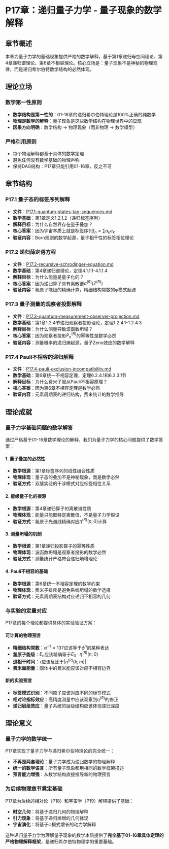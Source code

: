 # P17章：递归量子力学 - 量子现象的数学解释

## 章节概述

本章为量子力学的基础现象提供严格的数学解释，基于第1章递归母空间理论、第4章递归谱理论、第6章不相容理论。核心立场是：量子现象不是神秘的物理规律，而是递归希尔伯特数学结构的必然体现。

## 理论立场

### **数学第一性原则**
- **数学结构是第一性的**：01-16章的递归希尔伯特理论是100%正确的纯数学
- **物理是数学的解释**：量子现象是这些数学结构在物理世界中的显现
- **因果方向明确**：数学结构 → 物理现象（而非物理 → 数学模型）

### **严格引用原则**
- 每个物理解释都基于具体的数学定理
- 避免任何没有数学基础的物理声称
- 保持DAG结构：P17章只能引用01-16章，反之不可

## 章节结构

### P17.1 量子态的标签序列解释
- **文件**：[P17.1-quantum-states-tag-sequences.md](./P17.1-quantum-states-tag-sequences.md)
- **数学基础**：第1章定义1.2.1.2（递归标签序列）
- **解释目标**：为什么自然界存在量子叠加？
- **核心答案**：因为宇宙本质上就是标签序列$f_n = \sum a_k e_k$
- **验证内容**：Born规则的数学起源，量子相干性的标签相位理论

### P17.2 递归薛定谔方程
- **文件**：[P17.2-recursive-schrodinger-equation.md](./P17.2-recursive-schrodinger-equation.md)  
- **数学基础**：第4章递归谱理论，定理4.1.1.1-4.1.1.4
- **解释目标**：为什么能量是量子化的？
- **核心答案**：因为递归算子具有离散谱$\sigma^{(R)}(Z^{(R)})$
- **验证内容**：氢原子能级的精确计算，精细结构常数的φ模式起源

### P17.3 量子测量的观察者投影解释
- **文件**：[P17.3-quantum-measurement-observer-projection.md](./P17.3-quantum-measurement-observer-projection.md)
- **数学基础**：第1章1.2.4节递归观察者投影理论，定理1.2.4.1-1.2.4.3
- **解释目标**：为什么测量导致波函数坍塌？
- **核心答案**：因为观察者投影$P_n^{(R)}$的幂等性是数学必然
- **验证内容**：测量概率的递归熵起源，量子Zeno效应的数学解释

### P17.4 Pauli不相容的递归解释
- **文件**：[P17.4-pauli-exclusion-incompatibility.md](./P17.4-pauli-exclusion-incompatibility.md)
- **数学基础**：第6章统一不相容定理，定理6.2.4.1和6.2.3.1节
- **解释目标**：为什么费米子服从Pauli不相容原理？
- **核心答案**：因为第6章不相容定理是数学必然
- **验证内容**：元素周期表的递归结构，费米统计的数学推导

## 理论成就

### **量子力学基础问题的数学解答**

通过严格基于01-16章数学理论的解释，我们为量子力学的核心问题提供了数学答案：

#### **1. 量子叠加的必然性**
- **数学根源**：第1章标签序列的线性组合性质
- **物理体现**：量子态的叠加不是神秘现象，而是数学必然
- **验证方式**：双缝实验的干涉模式对应标签相位关系

#### **2. 能级量子化的根源**
- **数学根源**：第4章递归算子的离散谱性质
- **物理体现**：能量只能取特定离散值，不是量子力学假设
- **验证方式**：氢原子光谱线精确对应$\eta^{(R)}(n; 0)$计算

#### **3. 测量坍塌的机制**
- **数学根源**：第1章递归投影算子的幂等性质
- **物理体现**：波函数坍塌是观察者投影的数学必然
- **验证方式**：测量统计严格符合递归熵增理论

#### **4. Pauli不相容的基础**
- **数学根源**：第6章统一不相容定理的数学约束
- **物理体现**：费米子排斥是避免系统坍塌的数学选择
- **验证方式**：元素周期表结构对应递归不相容的几何

### **与实验的定量对应**

P17章的每个理论都提供具体的实验验证方案：

#### **可计算的物理预言**
- **精细结构常数**：$\alpha^{-1} \approx 137$应该等于$\phi^n$的某种表达
- **氢原子能级**：$E_n$应该精确等于$E_0 \cdot \eta^{(R)}(n; 0)$
- **退相干时间**：$\tau$应该反比于$|\eta^{(R)}(k; m)|$
- **费米面能量**：固体中的费米能应该对应不相容边界

#### **新的实验预言**
- **标签模式识别**：不同原子应该对应不同的标签模式
- **相对论指标效应**：高精度测量中应该观察到$\eta^{(R)}$的修正
- **递归层级效应**：量子系统的层级结构应该体现递归深度

## 理论意义

### **量子力学的数学统一**

P17章实现了量子力学与递归希尔伯特理论的完全统一：
- **不再是两套理论**：量子力学成为递归数学的物理解释
- **统一的数学语言**：所有量子现象都用相同的数学框架描述
- **预言能力增强**：从数学结构直接推导新的物理预言

### **为后续物理章节奠定基础**

P17章为后续的相对论（P18）和宇宙学（P19）解释提供了基础：
- **时空几何**：将基于递归几何的物理解释
- **引力现象**：将基于递归熵增的几何体现
- **宇宙演化**：将基于φ模式增长的动力学解释

这种递归量子力学为理解量子现象的数学本质提供了**完全基于01-16章具体定理的严格物理解释框架**，是递归希尔伯特物理学的重要基础。